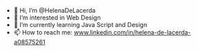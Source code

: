 - 👋 Hi, I’m @HelenaDeLacerda
- 👀 I’m interested in Web Design
- 🌱 I’m currently learning Java Script and Design
- 📫 How to reach me: www.linkedin.com/in/helena-de-lacerda-a08575261

<!---
HelenaDeLacerda/HelenaDeLacerda is a ✨ special ✨ repository because its `README.md` (this file) appears on your GitHub profile.
You can click the Preview link to take a look at your changes.
--->
